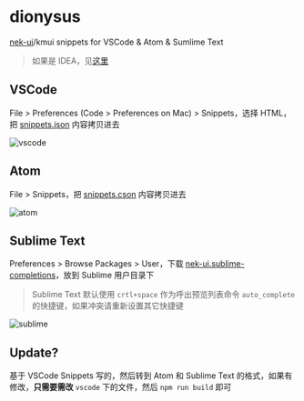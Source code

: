 # dionysus
[nek-ui](https://github.com/kaola-fed/nek-ui)/kmui snippets for VSCode & Atom & Sumlime Text

> 如果是 IDEA，见[这里](https://github.com/kaola-fed/dionysus/issues/1)

## VSCode

File > Preferences (Code > Preferences on Mac) > Snippets，选择 HTML，把 [snippets.json](vscode/snippets.json) 内容拷贝进去

![vscode](https://user-images.githubusercontent.com/2230882/28130899-dd4bf170-676a-11e7-9ecf-40286d610f97.gif)

## Atom

File > Snippets，把 [snippets.cson](atom/snippets.cson) 内容拷贝进去

![atom](https://user-images.githubusercontent.com/2230882/28130898-dd400edc-676a-11e7-9535-1a8242200741.gif)

## Sublime Text

Preferences > Browse Packages > User，下载 [nek-ui.sublime-completions](sublime/nek-ui.sublime-completions)，放到 Sublime 用户目录下

> Sublime Text 默认使用 `crtl+space` 作为呼出预览列表命令 `auto_complete` 的快捷键，如果冲突请重新设置其它快捷键

![sublime](https://user-images.githubusercontent.com/2230882/28130897-dd26a1c2-676a-11e7-9872-403171af958a.gif)

## Update?

基于 VSCode Snippets 写的，然后转到 Atom 和 Sublime Text 的格式，如果有修改，**只需要需改** `vscode` 下的文件，然后 `npm run build` 即可
